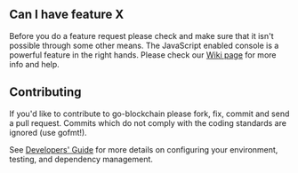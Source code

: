 ## Can I have feature X

Before you do a feature request please check and make sure that it isn't possible
through some other means. The JavaScript enabled console is a powerful feature
in the right hands. Please check our [Wiki page](https://github.com/blockchain/go-blockchain/wiki) for more info
and help.

## Contributing

If you'd like to contribute to go-blockchain please fork, fix, commit and
send a pull request. Commits which do not comply with the coding standards
are ignored (use gofmt!).

See [Developers' Guide](https://github.com/blockchain/go-blockchain/wiki/Developers'-Guide)
for more details on configuring your environment, testing, and
dependency management.
